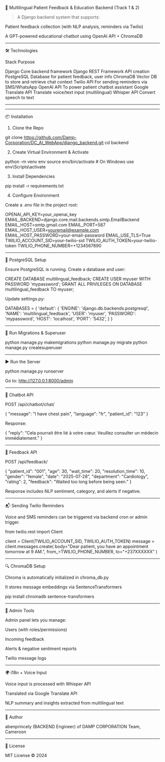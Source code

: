 🧠 Multilingual Patient Feedback & Education Backend (Track 1 & 2)

> A Django backend system that supports:

Patient feedback collection (with NLP analysis, reminders via Twilio)

A GPT-powered educational chatbot using OpenAI API + ChromaDB





---

🛠 Technologies

Stack	Purpose

Django	Core backend framework
Django REST Framework	API creation
PostgreSQL	Database for patient feedback, user info
ChromaDB	Vector DB to store and retrieve chat context
Twilio API	For sending reminders via SMS/WhatsApp
OpenAI API	To power patient chatbot assistant
Google Translate API	Translate voice/text input (multilingual)
Whisper API	Convert speech to text



---




---

📦 Installation

1. Clone the Repo

git clone https://github.com/Damp-Corporation/DC_AI_WebApp/django_backend.git
cd backend

2. Create Virtual Environment & Activate

python -m venv env
source env/bin/activate  # On Windows use env\Scripts\activate

3. Install Dependencies

pip install -r requirements.txt

4. Configure Environment

Create a .env file in the project root:

OPENAI_API_KEY=your_openai_key
EMAIL_BACKEND=django.core.mail.backends.smtp.EmailBackend 
EMAIL_HOST=smtp.gmail.com 
EMAIL_PORT=587 
EMAIL_HOST_USER=youremail@example.com 
EMAIL_HOST_PASSWORD=your-email-password 
EMAIL_USE_TLS=True
TWILIO_ACCOUNT_SID=your-twilio-sid 
TWILIO_AUTH_TOKEN=your-twilio-token 
TWILIO_PHONE_NUMBER=+1234567890


---

💽 PostgreSQL Setup

Ensure PostgreSQL is running. Create a database and user:

CREATE DATABASE multilingual_feedback;
CREATE USER myuser WITH PASSWORD 'mypassword';
GRANT ALL PRIVILEGES ON DATABASE multilingual_feedback TO myuser;

Update settings.py:

DATABASES = {
  'default': {
    'ENGINE': 'django.db.backends.postgresql',
    'NAME': 'multilingual_feedback',
    'USER': 'myuser',
    'PASSWORD': 'mypassword',
    'HOST': 'localhost',
    'PORT': '5432',
  }
}


---

🧱 Run Migrations & Superuser

python manage.py makemigrations
python manage.py migrate
python manage.py createsuperuser


---

▶ Run the Server

python manage.py runserver

Go to: http://127.0.0.1:8000/admin


---

🧠 Chatbot API

POST /api/chatbot/chat/

{
  "message": "I have chest pain",
  "language": "fr",
  "patient_id": "123"
}

Response:

{
  "reply": "Cela pourrait être lié à votre cœur. Veuillez consulter un médecin immédiatement."
}


---

📝 Feedback API

POST /api/feedback/

{
  "patient_id": "001",
  "age": 30,
  "wait_time": 20,
  "resolution_time": 10,
  "gender": "female",
  "date": "2025-07-28",
  "department": "Cardiology",
  "rating": 2,
  "feedback": "Waited too long before being seen."
}

Response includes NLP sentiment, category, and alerts if negative.


---

📬 Sending Twilio Reminders

Voice and SMS reminders can be triggered via backend cron or admin trigger.

from twilio.rest import Client

client = Client(TWILIO_ACCOUNT_SID, TWILIO_AUTH_TOKEN)
message = client.messages.create(
  body="Dear patient, you have an appointment tomorrow at 9 AM.",
  from_=TWILIO_PHONE_NUMBER,
  to="+237XXXXXX"
)


---

🔍 ChromaDB Setup

Chroma is automatically initialized in chroma_db.py

It stores message embeddings via SentenceTransformers


pip install chromadb sentence-transformers


---

📘 Admin Tools

Admin panel lets you manage:

Users (with roles/permissions)

Incoming feedback

Alerts & negative sentiment reports

Twilio message logs




---

🌍 i18n + Voice Input

Voice input is processed with Whisper API

Translated via Google Translate API

NLP summary and insights extracted from multilingual text





---


👤 Author

abenprincely
(BACKEND Engineer) of DAMP CORPORATION Team, Cameroon


---

📜 License

MIT License © 2024
